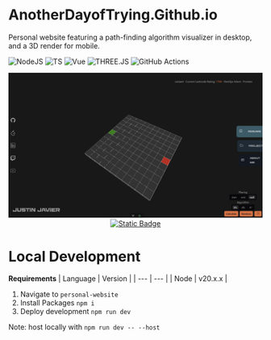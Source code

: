 AnotherDayofTrying.Github.io
===

Personal website featuring a path-finding algorithm visualizer in desktop, and a 3D render for mobile.

![NodeJS](https://img.shields.io/badge/node.js-v20.x.x-6DA55F?style=for-the-badge&logo=node.js&logoColor=white)
![TS](https://img.shields.io/badge/Typescript-3670A0?style=for-the-badge&logo=typescript&logoColor=ffdd54)
![Vue](https://img.shields.io/badge/Vue.js-35495E?style=for-the-badge&logo=vuedotjs&logoColor=4FC08D)
![THREE.JS](https://img.shields.io/badge/Three.js-000000?style=for-the-badge&logo=three.js&logoColor=white)
![GitHub Actions](https://img.shields.io/badge/github%20actions-%232671E5.svg?style=for-the-badge&logo=githubactions&logoColor=white)

<img src="./README_ASSETS/image.png" />


<div align="center">
    <span>
        <a href="https://anotherdayoftrying.github.io/">
        <img alt="Static Badge" src="https://img.shields.io/badge/OPEN%20APP-%23430098.svg?style=for-the-badge&logo=github&logoColor=white"/>
        </a>
    </span>
</div>


Local Development
===================

**Requirements**
| Language | Version |
| --- | --- |
| Node | v20.x.x |

1. Navigate to `personal-website`
2. Install Packages `npm i`
3. Deploy development `npm run dev`

Note: host locally with `npm run dev -- --host`